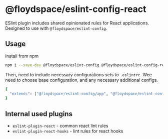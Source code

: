 # @floydspace/eslint-config-react

ESlint plugin includes shared opinionated rules for React applications. Designed to use with `@floydspace/eslint-config`.

## Usage

Install from npm

```bash
npm i --save-dev @floydspace/eslint-config @floydspace/eslint-config-react
```

Then, need to include necessary configurations sets to `.eslintrc`. Wee need to choose base configuration, and any
necessary additional configs.

```bash
{
  "extends": ["@floydspace/eslint-config/app", "@floydspace/eslint-config-react"]
}
```

## Internal used plugins

- `eslint-plugin-react` - common react lint rules
- `eslint-plugin-react-hooks` - lint rules for react hooks
